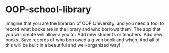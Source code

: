 # OOP-school-library
Imagine that you are the librarian of OOP University, and you need a tool to record what books are in the library and who borrows them. The app that you will create will allow a you to:  Add new students or teachers. Add new books. Save records of who borrowed a given book and when. And all of this will be built in a beautiful and well-organized way!
